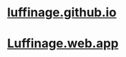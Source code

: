    # [luffinage.github.io](https://luffinage.github.io/)
   # [Luffinage.web.app](https://luffinageproject.web.app/)